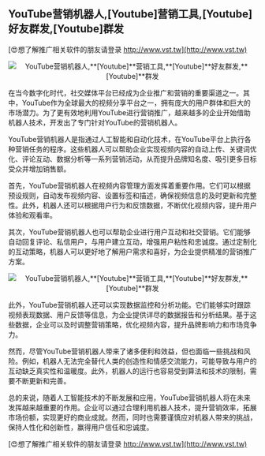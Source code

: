 ## **YouTube营销机器人,**[Youtube]**营销工具,**[Youtube]**好友群发,**[Youtube]**群发**

[😍想了解推广相关软件的朋友请登录 http://www.vst.tw](http://www.vst.tw)

 <center><img src="https://vst.tw/MP4/tuiguang/png/4.png" alt="YouTube营销机器人,**[Youtube]**营销工具,**[Youtube]**好友群发,**[Youtube]**群发"></center>

在当今数字化时代，社交媒体平台已经成为企业推广和营销的重要渠道之一。其中，YouTube作为全球最大的视频分享平台之一，拥有庞大的用户群体和巨大的市场潜力。为了更有效地利用YouTube进行营销推广，越来越多的企业开始借助机器人技术，开发出了专门针对YouTube的营销机器人。

YouTube营销机器人是指通过人工智能和自动化技术，在YouTube平台上执行各种营销任务的程序。这些机器人可以帮助企业实现视频内容的自动上传、关键词优化、评论互动、数据分析等一系列营销活动，从而提升品牌知名度、吸引更多目标受众并增加销售额。

首先，YouTube营销机器人在视频内容管理方面发挥着重要作用。它们可以根据预设规则，自动发布视频内容、设置标签和描述，确保视频信息的及时更新和完整性。此外，机器人还可以根据用户行为和反馈数据，不断优化视频内容，提升用户体验和观看率。

其次，YouTube营销机器人也可以帮助企业进行用户互动和社交营销。它们能够自动回复评论、私信用户，与用户建立互动，增强用户粘性和忠诚度。通过定制化的互动策略，机器人可以更好地了解用户需求和喜好，为企业提供精准的营销推广方案。

 <center><img src="https://vst.tw/MP4/tuiguang/png/6.png" alt="YouTube营销机器人,**[Youtube]**营销工具,**[Youtube]**好友群发,**[Youtube]**群发"></center>

此外，YouTube营销机器人还可以实现数据监控和分析功能。它们能够实时跟踪视频表现数据、用户反馈等信息，为企业提供详尽的数据报告和分析结果。基于这些数据，企业可以及时调整营销策略，优化视频内容，提升品牌影响力和市场竞争力。

然而，尽管YouTube营销机器人带来了诸多便利和效益，但也面临一些挑战和风险。例如，机器人无法完全替代人类的创造性和情感交流能力，可能导致与用户的互动缺乏真实性和温暖度。此外，机器人的运行也容易受到算法和技术的限制，需要不断更新和完善。

总的来说，随着人工智能技术的不断发展和应用，YouTube营销机器人将在未来发挥越来越重要的作用。企业可以通过合理利用机器人技术，提升营销效率，拓展市场份额，实现更好的商业成就。然而，同时也需要谨慎应对机器人带来的挑战，保持人性化和创新性，赢得用户信任和忠诚度。

[😍想了解推广相关软件的朋友请登录 http://www.vst.tw](http://www.vst.tw)




